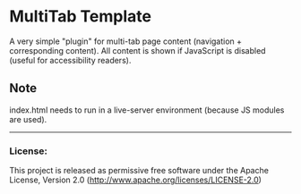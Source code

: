 # MultiTab Template
A very simple "plugin" for multi-tab page content (navigation + corresponding content).
All content is shown if JavaScript is disabled (useful for accessibility readers).

## Note
index.html needs to run in a live-server environment (because JS modules are used).

---


### License:
This project is released as permissive free software under the Apache License, Version 2.0 (http://www.apache.org/licenses/LICENSE-2.0)
